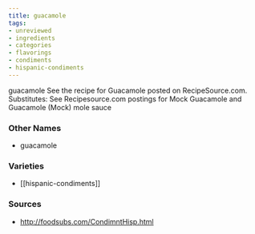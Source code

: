 ```yaml
---
title: guacamole
tags:
- unreviewed
- ingredients
- categories
- flavorings
- condiments
- hispanic-condiments
---
```

guacamole See the recipe for Guacamole posted on RecipeSource.com. Substitutes: See Recipesource.com postings for Mock Guacamole and Guacamole (Mock) mole sauce

### Other Names

* guacamole

### Varieties

* [[hispanic-condiments]]

### Sources
* http://foodsubs.com/CondimntHisp.html
